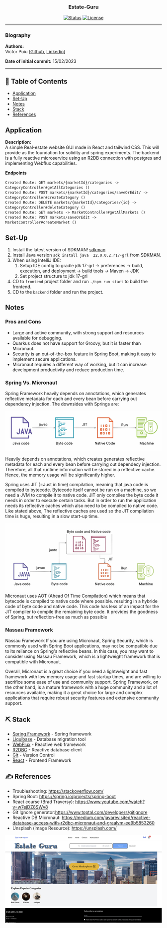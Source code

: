<h3 align="center">Estate-Guru</h3>

<div align="center">

  [![Status](https://img.shields.io/badge/status-active-success.svg)]() 
  [![License](https://img.shields.io/badge/Elproyecte-Codecool-blue.svg)](/LICENSE)

</div>

---
### Biography  

**Authors:**  
Victor Puiu [[Github](https://github.com/victorpuiu "Github Page"), [Linkedin](https://www.linkedin.com/in/danut-victor-puiu-a007b354
"Linkedin Page")]  
  
**Date of initial commit:** 15/02/2023

---

## 📝 Table of Contents
- [Application](#application)
- [Set-Up](#setup)
- [Notes](#notes)
- [Stack](#stack)
- [References](#references)

## Application <a name = "application"></a>

**Description:**  
A simple Real-estate website GUI made in React and tailwind CSS. This will provide as the foundation for solidity and spring experiments. The backend is a fully reactive microservice using an R2DB connection with postgres and implementing Webflux capabilities.

**Endpoints**
```text
Created Route: GET markets/{marketId}/categories -> CategoryController#getAllCategories ()
Created Route: POST markets/{marketId}/categories/saveOrEdit/ -> CategoryController#createCategory ()
Created Route: DELETE markets/{marketId}/categories/{id} -> CategoryController#deleteCategory ()
Created Route: GET markets -> MarketController#getAllMarkets ()
Created Route: POST markets/saveOrEdit -> MarketController#createMarket ()
```

## Set-Up <a name = "setup"></a>

1. Install the latest version of SDKMAN! [sdkman](https://sdkman.io/install)
2. Install Java version `sdk install java  22.0.0.2.r17-grl` from SDKMAN.
3. When using IntelliJ IDE:
   1. Setup IDE config to gradle jdk 17-grl -> preferences -> build, execution, and deployment -> build tools -> Maven -> JDK
   2. Set project structure to jdk 17-grl
4. CD to `frontend` project folder and run `./npm run start` to build the frontend.
5. CD to the `backend` folder and run the project.

## Notes <a name = "notes"></a>

### Pros and Cons
* Large and active community, with strong support and resources available for debugging.
* Quarkus does not have support for Groovy, but it is faster than Micronaut.
* Security is an out-of-the-box feature in Spring Boot, making it easy to implement secure applications.
* Micronaut requires a different way of working, but it can increase development productivity and reduce production time.

### Spring  Vs. Micronaut
Spring Framework heavily depends on annotations, which generates reflective metadata for each and every bean before carrying out dependency injection. The downsides with Springs are:

![JIT-compiler.png](resources/JIT-compiler.png)

Heavily depends on annotations, which creates generates reflective metadata for each and every bean before carrying out dependecy injection. Therefore, all that runtime information will be stored in a reflective cache. Hence, the memory usage will be significantly higher.

Spring uses JIT (=Just in time) compilation, meaning that java code is compiled to bytecode. Bytecode itself cannot be run on a machine, so we need a JVM to compile it to native code. JIT only compiles the byte code it needs in order to execute certain tasks. But in order to run the application needs its reflective caches which also need to be compiled to native code. Like stated above, The reflective caches are used so the JIT compilation time is huge, resulting in a slow start-up time.


![micronaut-compiler.png](resources/micronaut-compiler.png)
Micronaut uses AOT (Ahead Of Time Compilation) which means that bytecode is compiled to native code where possible. resulting in a hybride code of byte code and native code. This code has less of an impact for the JIT compiler to compile the remaining byte code.
It provides the goodness of Spring, but reflection-free as much as possible

### Nassau Framework
Nassau Framework
If you are using Micronaut, Spring Security, which is commonly used with Spring Boot applications, may not be compatible due to its reliance on Spring's reflective beans. In this case, you may want to consider using Nassau Framework, which is a lightweight framework that is compatible with Micronaut.

Overall, Micronaut is a great choice if you need a lightweight and fast framework with low memory usage and fast startup times, and are willing to sacrifice some ease of use and community support. Spring Framework, on the other hand, is a mature framework with a huge community and a lot of resources available, making it a great choice for large and complex applications that require robust security features and extensive community support.


## ⛏️ Stack <a name = "stack"></a>
- [Spring Framework](https://spring.io/) - Spring framework
- [Liquibase](https://www.liquibase.org/) - Database migration tool
- [WebFlux](https://projectreactor.io/docs/core/release/reference/index.html) - Reactive web framework
- [R2DBC](https://r2dbc.io/) - Reactive database client
- [Git](https://git-scm.com/) - Version Control
- [React](https://reactjs.org/) - Frontend Framework

## ✍️ References <a name = "references"></a>
* Troubleshooting: <https://stackoverflow.com/>
* Spring Boot: <https://spring.io/projects/spring-boot>
* React course (Brad Traversy): <https://www.youtube.com/watch?v=w7ejDZ8SWv8>
* Git Ignore generator:<https://www.toptal.com/developers/gitignore>
* Reactive DB Micronaut: <https://medium.com/javarevisited/reactive-database-access-with-r2dbc-micronaut-and-graalvm-ee9b5853260>
* Unsplash (image Resource): <https://unsplash.com/>


![Screenshot.png](resources/Screenshot.png)
